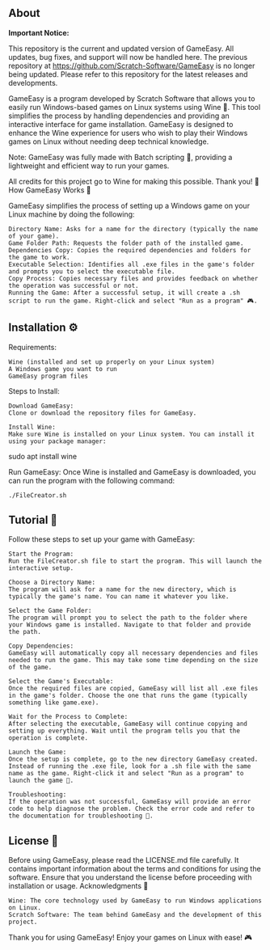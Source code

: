 ## About

**Important Notice:**

This repository is the current and updated version of GameEasy. All updates, bug fixes, and support will now be handled here. The previous repository at https://github.com/Scratch-Software/GameEasy is no longer being updated. Please refer to this repository for the latest releases and developments.

GameEasy is a program developed by Scratch Software that allows you to easily run Windows-based games on Linux systems using Wine 🍷. This tool simplifies the process by handling dependencies and providing an interactive interface for game installation. GameEasy is designed to enhance the Wine experience for users who wish to play their Windows games on Linux without needing deep technical knowledge.

Note: GameEasy was fully made with Batch scripting 📝, providing a lightweight and efficient way to run your games.

All credits for this project go to Wine for making this possible. Thank you! 🙏
How GameEasy Works 🔧

GameEasy simplifies the process of setting up a Windows game on your Linux machine by doing the following:

    Directory Name: Asks for a name for the directory (typically the name of your game).
    Game Folder Path: Requests the folder path of the installed game.
    Dependencies Copy: Copies the required dependencies and folders for the game to work.
    Executable Selection: Identifies all .exe files in the game's folder and prompts you to select the executable file.
    Copy Process: Copies necessary files and provides feedback on whether the operation was successful or not.
    Running the Game: After a successful setup, it will create a .sh script to run the game. Right-click and select "Run as a program" 🎮.

## Installation ⚙️
Requirements:

    Wine (installed and set up properly on your Linux system)
    A Windows game you want to run
    GameEasy program files

Steps to Install:

    Download GameEasy:
    Clone or download the repository files for GameEasy.

    Install Wine:
    Make sure Wine is installed on your Linux system. You can install it using your package manager:

sudo apt install wine

Run GameEasy:
Once Wine is installed and GameEasy is downloaded, you can run the program with the following command:

    ./FileCreator.sh

## Tutorial 📝

Follow these steps to set up your game with GameEasy:

    Start the Program:
    Run the FileCreator.sh file to start the program. This will launch the interactive setup.

    Choose a Directory Name:
    The program will ask for a name for the new directory, which is typically the game's name. You can name it whatever you like.

    Select the Game Folder:
    The program will prompt you to select the path to the folder where your Windows game is installed. Navigate to that folder and provide the path.

    Copy Dependencies:
    GameEasy will automatically copy all necessary dependencies and files needed to run the game. This may take some time depending on the size of the game.

    Select the Game's Executable:
    Once the required files are copied, GameEasy will list all .exe files in the game's folder. Choose the one that runs the game (typically something like game.exe).

    Wait for the Process to Complete:
    After selecting the executable, GameEasy will continue copying and setting up everything. Wait until the program tells you that the operation is complete.

    Launch the Game:
    Once the setup is complete, go to the new directory GameEasy created. Instead of running the .exe file, look for a .sh file with the same name as the game. Right-click it and select "Run as a program" to launch the game 🚀.

    Troubleshooting:
    If the operation was not successful, GameEasy will provide an error code to help diagnose the problem. Check the error code and refer to the documentation for troubleshooting 🔧.

## License 📜

Before using GameEasy, please read the LICENSE.md file carefully. It contains important information about the terms and conditions for using the software. Ensure that you understand the license before proceeding with installation or usage.
Acknowledgments 🙌

    Wine: The core technology used by GameEasy to run Windows applications on Linux.
    Scratch Software: The team behind GameEasy and the development of this project.

Thank you for using GameEasy! Enjoy your games on Linux with ease! 🎮

